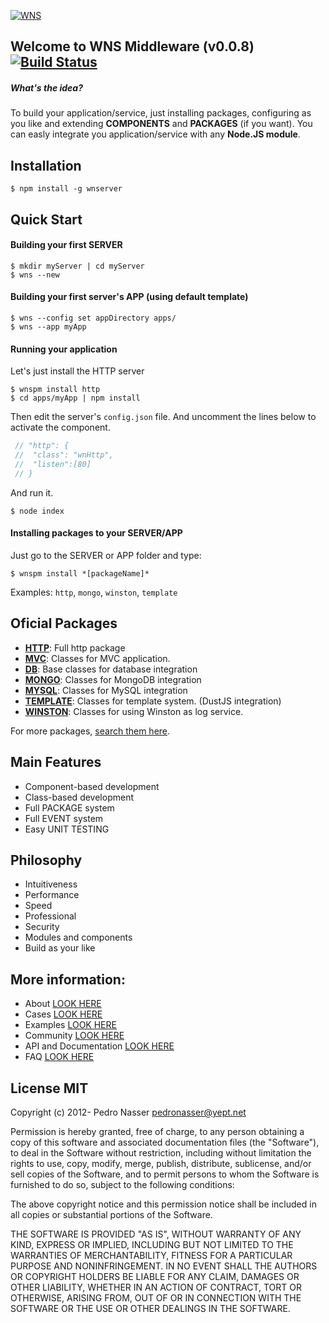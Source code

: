 [![WNS](http://dl.dropbox.com/u/21773527/WNS-Logo.png)](http://wns.yept.net)

## Welcome to WNS Middleware (v0.0.8) [![Build Status](https://travis-ci.org/yeptlabs/wns.png?branch=master)](https://travis-ci.org/yeptlabs/wns)

##### What's the idea?
To build your application/service, just installing packages, configuring as you like and extending **COMPONENTS** and **PACKAGES** (if you want).
You can easly integrate you application/service with any **Node.JS module**.

## Installation

    $ npm install -g wnserver

## Quick Start

#### Building your first SERVER

    $ mkdir myServer | cd myServer
    $ wns --new

#### Building your first server's APP (using default template)

    $ wns --config set appDirectory apps/
    $ wns --app myApp

#### Running your application
    
Let's just install the HTTP server

    $ wnspm install http
    $ cd apps/myApp | npm install

Then edit the server's `config.json` file.
And uncomment the lines below to activate the component.

```js
 // "http": {
 //  "class": "wnHttp",
 //  "listen":[80]
 // }
```

And run it.

    $ node index

#### Installing packages to your SERVER/APP

Just go to the SERVER or APP folder and type:

    $ wnspm install *[packageName]*

Examples: `http`, `mongo`, `winston`, `template`

## Oficial Packages

- **[HTTP](https://github.com/pedronasser/wns-http-package)**: Full http package
- **[MVC](https://github.com/pedronasser/wns-mvc-package)**: Classes for MVC application.
- **[DB](https://github.com/pedronasser/wns-db-package)**: Base classes for database integration
- **[MONGO](https://github.com/pedronasser/wns-mongo-package)**: Classes for MongoDB integration
- **[MYSQL](https://github.com/pedronasser/wns-mysql-package)**: Classes for MySQL integration
- **[TEMPLATE](https://github.com/pedronasser/wns-template-package)**: Classes for template system. (DustJS integration)
- **[WINSTON](https://github.com/pedronasser/wns-wiston-package)**: Classes for using Winston as log service.

For more packages, [search them here](https://npmjs.org/search?q=wns+package).

## Main Features

 - Component-based development
 - Class-based development
 - Full PACKAGE system
 - Full EVENT system
 - Easy UNIT TESTING

## Philosophy

- Intuitiveness
- Performance
- Speed
- Professional
- Security
- Modules and components
- Build as your like

## More information:

- About [LOOK HERE](http://wns.yept.net/)
- Cases [LOOK HERE](http://wns.yept.net/site/cases)
- Examples [LOOK HERE](http://wns.yept.net/site/examples)
- Community [LOOK HERE](http://wns.yept.net/site/community)
- API and Documentation [LOOK HERE](http://wns.yept.net/api/)
- FAQ [LOOK HERE](http://wns.yept.net/site/faq/)

## License MIT

Copyright (c) 2012- Pedro Nasser <pedronasser@yept.net>

Permission is hereby granted, free of charge, to any person obtaining a
copy of this software and associated documentation files (the "Software"),
to deal in the Software without restriction, including without limitation
the rights to use, copy, modify, merge, publish, distribute, sublicense,
and/or sell copies of the Software, and to permit persons to whom
the Software is furnished to do so, subject to the following conditions:

The above copyright notice and this permission notice shall be included
in all copies or substantial portions of the Software.

THE SOFTWARE IS PROVIDED "AS IS", WITHOUT WARRANTY OF ANY KIND,
EXPRESS OR IMPLIED, INCLUDING BUT NOT LIMITED TO THE WARRANTIES
OF MERCHANTABILITY, FITNESS FOR A PARTICULAR PURPOSE AND NONINFRINGEMENT.
IN NO EVENT SHALL THE AUTHORS OR COPYRIGHT HOLDERS BE LIABLE FOR
ANY CLAIM, DAMAGES OR OTHER LIABILITY, WHETHER IN AN ACTION OF CONTRACT,
TORT OR OTHERWISE, ARISING FROM, OUT OF OR IN CONNECTION WITH THE
SOFTWARE OR THE USE OR OTHER DEALINGS IN THE SOFTWARE.
